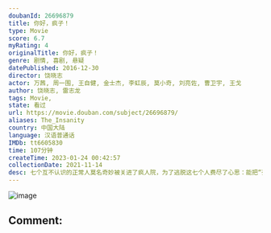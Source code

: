 ```yaml
---
doubanId: 26696879
title: 你好，疯子！
type: Movie
score: 6.7
myRating: 4
originalTitle: 你好，疯子！
genre: 剧情, 喜剧, 悬疑
datePublished: 2016-12-30
director: 饶晓志
actor: 万茜, 周一围, 王自健, 金士杰, 李虹辰, 莫小奇, 刘亮佐, 曹卫宇, 王戈
author: 饶晓志, 雷志龙
tags: Movie, 
state: 看过
url: https://movie.douban.com/subject/26696879/
aliases: The_Insanity
country: 中国大陆
language: 汉语普通话
IMDb: tt6605830
time: 107分钟
createTime: 2023-01-24 00:42:57
collectionDate: 2021-11-14
desc: 七个互不认识的正常人莫名奇妙被关进了疯人院，为了逃脱这七个人费尽了心思：能把“死人说活”的话唠律师马睿（王自健饰）、出口成章但性格懦弱的历史老师萧乃恩（金士杰饰）、“混不吝”的记者李正（周一围饰...
---
```


![image](p2408394301.jpg)

Comment: 
---

